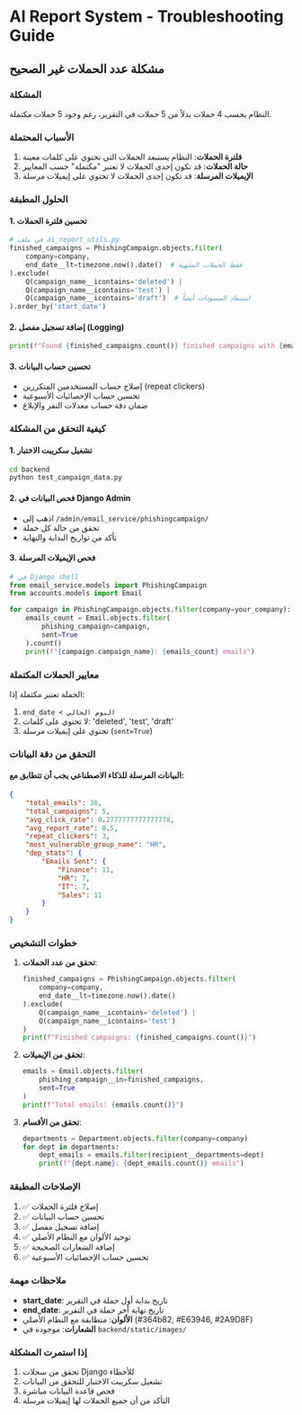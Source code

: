 # AI Report System - Troubleshooting Guide

## مشكلة عدد الحملات غير الصحيح

### المشكلة
النظام يحسب 4 حملات بدلاً من 5 حملات في التقرير، رغم وجود 5 حملات مكتملة.

### الأسباب المحتملة

1. **فلترة الحملات**: النظام يستبعد الحملات التي تحتوي على كلمات معينة
2. **حالة الحملات**: قد تكون إحدى الحملات لا تعتبر "مكتملة" حسب المعايير
3. **الإيميلات المرسلة**: قد تكون إحدى الحملات لا تحتوي على إيميلات مرسلة

### الحلول المطبقة

#### 1. تحسين فلترة الحملات
```python
# في ملف ai_report_utils.py
finished_campaigns = PhishingCampaign.objects.filter(
    company=company,
    end_date__lt=timezone.now().date()  # فقط الحملات المنتهية
).exclude(
    Q(campaign_name__icontains='deleted') | 
    Q(campaign_name__icontains='test') |
    Q(campaign_name__icontains='draft')  # استبعاد المسودات أيضاً
).order_by('start_date')
```

#### 2. إضافة تسجيل مفصل (Logging)
```python
print(f"Found {finished_campaigns.count()} finished campaigns with {emails.count()} sent emails")
```

#### 3. تحسين حساب البيانات
- إصلاح حساب المستخدمين المتكررين (repeat clickers)
- تحسين حساب الإحصائيات الأسبوعية
- ضمان دقة حساب معدلات النقر والإبلاغ

### كيفية التحقق من المشكلة

#### 1. تشغيل سكريبت الاختبار
```bash
cd backend
python test_campaign_data.py
```

#### 2. فحص البيانات في Django Admin
- اذهب إلى `/admin/email_service/phishingcampaign/`
- تحقق من حالة كل حملة
- تأكد من تواريخ البداية والنهاية

#### 3. فحص الإيميلات المرسلة
```python
# في Django shell
from email_service.models import PhishingCampaign
from accounts.models import Email

for campaign in PhishingCampaign.objects.filter(company=your_company):
    emails_count = Email.objects.filter(
        phishing_campaign=campaign,
        sent=True
    ).count()
    print(f"{campaign.campaign_name}: {emails_count} emails")
```

### معايير الحملات المكتملة

الحملة تعتبر مكتملة إذا:
1. `end_date < اليوم الحالي`
2. لا تحتوي على كلمات: 'deleted', 'test', 'draft'
3. تحتوي على إيميلات مرسلة (`sent=True`)

### التحقق من دقة البيانات

#### البيانات المرسلة للذكاء الاصطناعي يجب أن تتطابق مع:
```json
{
    "total_emails": 36,
    "total_campaigns": 5,
    "avg_click_rate": 0.2777777777777778,
    "avg_report_rate": 0.5,
    "repeat_clickers": 3,
    "most_vulnerable_group_name": "HR",
    "dep_stats": {
        "Emails Sent": {
            "Finance": 11,
            "HR": 7,
            "IT": 7,
            "Sales": 11
        }
    }
}
```

### خطوات التشخيص

1. **تحقق من عدد الحملات**:
   ```python
   finished_campaigns = PhishingCampaign.objects.filter(
       company=company,
       end_date__lt=timezone.now().date()
   ).exclude(
       Q(campaign_name__icontains='deleted') | 
       Q(campaign_name__icontains='test')
   )
   print(f"Finished campaigns: {finished_campaigns.count()}")
   ```

2. **تحقق من الإيميلات**:
   ```python
   emails = Email.objects.filter(
       phishing_campaign__in=finished_campaigns,
       sent=True
   )
   print(f"Total emails: {emails.count()}")
   ```

3. **تحقق من الأقسام**:
   ```python
   departments = Department.objects.filter(company=company)
   for dept in departments:
       dept_emails = emails.filter(recipient__departments=dept)
       print(f"{dept.name}: {dept_emails.count()} emails")
   ```

### الإصلاحات المطبقة

1. ✅ إصلاح فلترة الحملات
2. ✅ تحسين حساب البيانات
3. ✅ إضافة تسجيل مفصل
4. ✅ توحيد الألوان مع النظام الأصلي
5. ✅ إضافة الشعارات الصحيحة
6. ✅ تحسين حساب الإحصائيات الأسبوعية

### ملاحظات مهمة

- **start_date**: تاريخ بداية أول حملة في التقرير
- **end_date**: تاريخ نهاية آخر حملة في التقرير
- **الألوان**: متطابقة مع النظام الأصلي (#364b82, #E63946, #2A9D8F)
- **الشعارات**: موجودة في `backend/static/images/`

### إذا استمرت المشكلة

1. تحقق من سجلات Django للأخطاء
2. تشغيل سكريبت الاختبار للتحقق من البيانات
3. فحص قاعدة البيانات مباشرة
4. التأكد من أن جميع الحملات لها إيميلات مرسلة